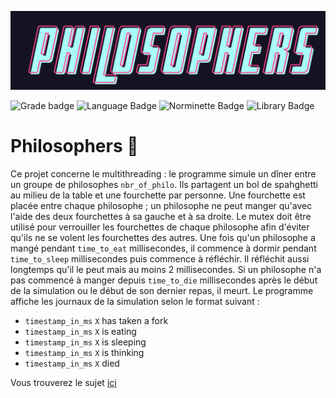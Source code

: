 ![Philosophers logo](.media/philosophers_logo.png)

![Grade badge](https://img.shields.io/badge/00_%2F_100-004d40?label=final%20grade&labelColor=151515&logo=data:image/svg%2bxml;base64,PHN2ZyB4bWxucz0iaHR0cDovL3d3dy53My5vcmcvMjAwMC9zdmciIGhlaWdodD0iMjRweCIgdmlld0JveD0iMCAwIDI0IDI0IiB3aWR0aD0iMjRweCIgZmlsbD0iI0ZGRkZGRiI+PHBhdGggZD0iTTAgMGgyNHYyNEgweiIgZmlsbD0ibm9uZSIvPjxwYXRoIGQ9Ik0xMiAxNy4yN0wxOC4xOCAyMWwtMS42NC03LjAzTDIyIDkuMjRsLTcuMTktLjYxTDEyIDIgOS4xOSA4LjYzIDIgOS4yNGw1LjQ2IDQuNzNMNS44MiAyMXoiLz48L3N2Zz4=) ![Language Badge](https://img.shields.io/badge/C-fe428e?logo=C&label=language&labelColor=151515) ![Norminette Badge](https://img.shields.io/badge/passing-brightgreen?logo=42&label=norminette&labelColor=151515) ![Library Badge](https://img.shields.io/badge/none-c40233?logo=GitHub&label=library%20used&labelColor=151515)

# Philosophers 🧠

Ce projet concerne le multithreading : le programme simule un dîner entre un groupe de philosophes `nbr_of_philo`. Ils partagent un bol de spahghetti au milieu de la table et une fourchette par personne.
Une fourchette est placée entre chaque philosophe ; un philosophe ne peut manger qu'avec l'aide des deux fourchettes à sa gauche et à sa droite.
Le mutex doit être utilisé pour verrouiller les fourchettes de chaque philosophe afin d'éviter qu'ils ne se volent les fourchettes des autres.
Une fois qu'un philosophe a mangé pendant `time_to_eat` millisecondes, il commence à dormir pendant `time_to_sleep` millisecondes puis commence à réfléchir. Il réfléchit aussi longtemps qu'il le peut mais au moins 2 millisecondes.
Si un philosophe n'a pas commencé à manger depuis `time_to_die` millisecondes après le début de la simulation ou le début de son dernier repas, il meurt.
Le programme affiche les journaux de la simulation selon le format suivant :
* `timestamp_in_ms` `X` has taken a fork
* `timestamp_in_ms` `X` is eating
* `timestamp_in_ms` `X` is sleeping
* `timestamp_in_ms` `X` is thinking
* `timestamp_in_ms` `X` died

Vous trouverez le sujet [ici](en.subject.pdf)

